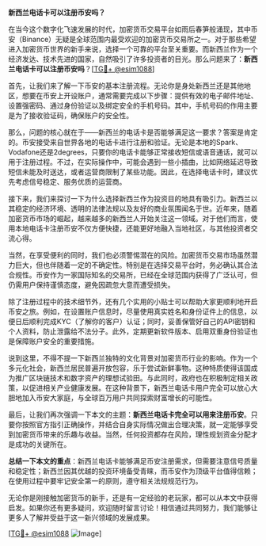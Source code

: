 **新西兰电话卡可以注册币安吗？**

在当今这个数字化飞速发展的时代，加密货币交易平台如雨后春笋般涌现，其中币安（Binance）无疑是全球范围内最受欢迎的加密货币交易所之一。对于那些希望进入加密货币世界的新手来说，选择一个可靠的平台至关重要。而新西兰作为一个经济发达、技术先进的国家，自然吸引了许多投资者的目光。那么问题来了：**新西兰电话卡可以注册币安吗**？[[TG💪+ @esim1088](https://t.me/s/esim1088)]

首先，让我们来了解一下币安的基本注册流程。无论你是身处新西兰还是其他地区，想要在币安上开设账户，通常需要完成以下步骤：提供有效的电子邮件地址、设置强密码、通过身份验证以及绑定安全的手机号码。其中，手机号码的作用主要是为了接收验证码，确保账户的安全性。

那么，问题的核心就在于——新西兰的电话卡是否能够满足这一要求？答案是肯定的。币安接受来自世界各地的电话卡进行注册和验证。无论是本地的Spark、Vodafone还是2degrees，只要你的电话卡能够正常接收短信或语音通话，就可以用于注册过程。不过，在实际操作中，可能会遇到一些小插曲，比如网络延迟导致短信未能及时送达，或者运营商限制了某些功能。因此，在选择电话卡时，建议优先考虑信号稳定、服务优质的运营商。

接下来，我们来探讨一下为什么选择新西兰作为投资目的地具有吸引力。新西兰以其稳定的经济环境、透明的法律法规以及友好的商业氛围闻名于世。近年来，随着加密货币市场的崛起，越来越多的新西兰人开始关注这一领域。对于他们而言，使用本地电话卡注册币安不仅方便快捷，还能更好地融入当地社区，与其他投资者交流心得。

当然，在享受便利的同时，我们也必须警惕潜在的风险。加密货币交易市场虽然潜力巨大，但也伴随着一定的不确定性。特别是在选择交易平台时，务必确认其合法合规性。币安作为一家国际知名的交易所，已经在全球范围内获得了广泛认可，但仍需用户保持谨慎态度，避免因疏忽大意而遭受损失。

除了注册过程中的技术细节外，还有几个实用的小贴士可以帮助大家更顺利地开启币安之旅。例如，在设置账户信息时，尽量使用真实姓名和身份证件上的信息，以便日后顺利完成KYC（了解你的客户）认证；同时，妥善保管好自己的API密钥和个人资料，防止泄露给不法分子。此外，定期更新软件版本、启用双重身份验证也是保障账户安全的重要措施。

说到这里，不得不提一下新西兰独特的文化背景对加密货币行业的影响。作为一个多元化社会，新西兰居民普遍开放包容，乐于尝试新鲜事物。这种特质使得该国成为推广区块链技术和数字资产的理想试验田。与此同时，政府也在积极制定相关政策，以促进相关产业健康发展。在这种背景下，新西兰电话卡用户完全可以放心大胆地加入币安大家庭，与全球百万用户共同探索财富增长的可能性。

最后，让我们再次强调一下本文的主题：**新西兰电话卡完全可以用来注册币安**。只要你按照官方指引正确操作，并结合自身实际情况做出合理决策，就一定能够享受到加密货币带来的乐趣与收益。当然，任何投资都存在风险，理性规划资金分配才是成功的关键所在。

**总结一下本文的重点**：新西兰电话卡能够满足币安注册需求，但需要注意信号质量和稳定性；新西兰因其优越的投资环境备受青睐，而币安作为顶级平台值得信赖；在使用过程中要牢记安全第一的原则，遵守相关法规规范行为。

无论你是刚接触加密货币的新手，还是有一定经验的老玩家，都可以从本文中获得启发。如果你还有更多疑问，欢迎随时留言讨论！相信通过共同努力，我们能够让更多人了解并受益于这一新兴领域的发展成果。

[[TG💪+ @esim1088](https://t.me/s/esim1088) ![Image](https://i.postimg.cc/4NQfJmqS/Snipaste-2025-05-13-00-14-12.png)]